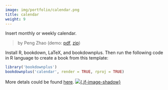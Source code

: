 ```yaml
---
image: img/portfolio/calendar.png
title: calendar
weight: 9
---
```


Insert monthly or weekly calendar.

> by Peng Zhao (demo: [pdf](https://github.com/pzhaonet/bookdownplus/raw/master/upload/calendar/showcase/calendar.pdf), [zip](https://github.com/pzhaonet/bookdownplus/raw/master/upload/calendar/demo.zip))

<!--more-->

Install R, bookdown, LaTeX, and bookdownplus. Then run the following code in R language to create a book from this template:

```r
library('bookdownplus')
bookdownplus('calendar', render = TRUE, rproj = TRUE)
```

More detals could be found [here](https://github.com/pzhaonet/bookdownplus).
[![](https://github.com/pzhaonet/bookdownplus/raw/master/upload/calendar/showcase/cover.png){.jf-image-shadow}](https://github.com/pzhaonet/bookdownplus/raw/master/upload/calendar/showcase/cover.png)

